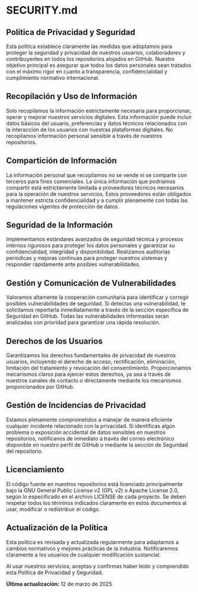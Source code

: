 # SECURITY.md

## Política de Privacidad y Seguridad

Esta política establece claramente las medidas que adoptamos para proteger la seguridad y privacidad de nuestros usuarios, colaboradores y contribuyentes en todos los repositorios alojados en GitHub. Nuestro objetivo principal es asegurar que todos los datos personales sean tratados con el máximo rigor en cuanto a transparencia, confidencialidad y cumplimiento normativo internacional.

## Recopilación y Uso de Información
Solo recopilamos la información estrictamente necesaria para proporcionar, operar y mejorar nuestros servicios digitales. Esta información puede incluir datos básicos del usuario, preferencias y datos técnicos relacionados con la interacción de los usuarios con nuestras plataformas digitales. No recopilamos información personal sensible a través de nuestros repositorios.

## Compartición de Información
La información personal que recopilamos no se vende ni se comparte con terceros para fines comerciales. La única información que podríamos compartir está estrictamente limitada a proveedores técnicos necesarios para la operación de nuestros servicios. Estos proveedores están obligados a mantener estricta confidencialidad y a cumplir plenamente con todas las regulaciones vigentes de protección de datos.

## Seguridad de la Información
Implementamos estándares avanzados de seguridad técnica y procesos internos rigurosos para proteger los datos personales y garantizar su confidencialidad, integridad y disponibilidad. Realizamos auditorías periódicas y mejoras continuas para proteger nuestros sistemas y responder rápidamente ante posibles vulnerabilidades.

## Gestión y Comunicación de Vulnerabilidades
Valoramos altamente la cooperación comunitaria para identificar y corregir posibles vulnerabilidades de seguridad. Si detectas una vulnerabilidad, te solicitamos reportarla inmediatamente a través de la sección específica de Seguridad en GitHub. Todas las vulnerabilidades informadas serán analizadas con prioridad para garantizar una rápida resolución.

## Derechos de los Usuarios
Garantizamos los derechos fundamentales de privacidad de nuestros usuarios, incluyendo el derecho de acceso, rectificación, eliminación, limitación del tratamiento y revocación del consentimiento. Proporcionamos mecanismos claros para ejercer estos derechos, ya sea a través de nuestros canales de contacto o directamente mediante los mecanismos proporcionados por GitHub.

## Gestión de Incidencias de Privacidad
Estamos plenamente comprometidos a manejar de manera eficiente cualquier incidente relacionado con la privacidad. Si identificas algún problema o exposición accidental de datos sensibles en nuestros repositorios, notifícanos de inmediato a través del correo electrónico disponible en nuestro perfil de GitHub o mediante la sección de Seguridad del repositorio.

## Licenciamiento
El código fuente en nuestros repositorios está licenciado principalmente bajo la GNU General Public License v2 (GPL v2) o Apache License 2.0, según lo especificado en el archivo LICENSE de cada proyecto. Se deben respetar todos los términos indicados claramente en estos documentos al usar, modificar o redistribuir el código.

## Actualización de la Política
Esta política es revisada y actualizada regularmente para adaptarnos a cambios normativos y mejores prácticas de la industria. Notificaremos claramente a los usuarios de cualquier modificación sustancial.

Al usar nuestros servicios, aceptas y confirmas haber leído y comprendido esta Política de Privacidad y Seguridad.

**Última actualización:** 12 de marzo de 2025
